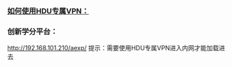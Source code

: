### [如何使用HDU专属VPN：](Ryclock/aboutHDU/master/Readme.md)
  
### 创新学分平台：
  http://192.168.101.210/aexp/
  提示：需要使用HDU专属VPN进入内网才能加载进去

